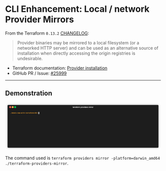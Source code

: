 # CLI Enhancement: Local / network Provider Mirrors

From the Terraform `0.13.2` [CHANGELOG](https://github.com/hashicorp/terraform/blob/v0.13/CHANGELOG.md):

> Provider binaries may be mirrored to a local filesystem (or a networked HTTP server) and can be used as an alternative source of installation when directly accessing the origin registries is undesirable.

* Terraform documentation: [Provider installation](https://www.terraform.io/docs/commands/cli-config.html#provider-installation)
* GitHub PR / Issue: [#25999](https://github.com/hashicorp/terraform/issues/25999)

---

## Demonstration

![terraform providers mirror](terraform-providers-mirror.gif)

The command used is `terraform providers mirror -platform=darwin_amd64 ./terraform-providers-mirror`.
